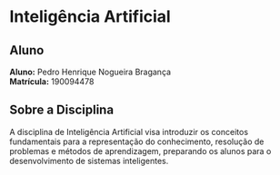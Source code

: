 # Inteligência Artificial

## Aluno
**Aluno:** Pedro Henrique Nogueira Bragança  
**Matrícula:** 190094478

## Sobre a Disciplina
A disciplina de Inteligência Artificial visa introduzir os conceitos fundamentais para a representação do conhecimento, resolução de problemas e métodos de aprendizagem, preparando os alunos para o desenvolvimento de sistemas inteligentes.
